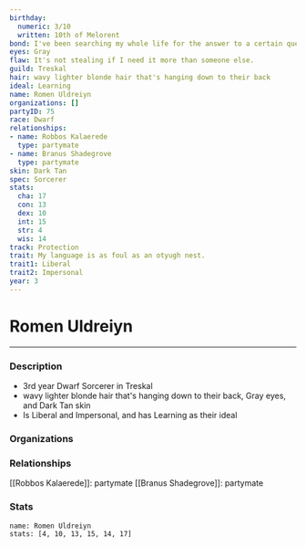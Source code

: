 ```yaml
---
birthday:
  numeric: 3/10
  written: 10th of Melorent
bond: I've been searching my whole life for the answer to a certain question.
eyes: Gray
flaw: It's not stealing if I need it more than someone else.
guild: Treskal
hair: wavy lighter blonde hair that's hanging down to their back
ideal: Learning
name: Romen Uldreiyn
organizations: []
partyID: 75
race: Dwarf
relationships:
- name: Robbos Kalaerede
  type: partymate
- name: Branus Shadegrove
  type: partymate
skin: Dark Tan
spec: Sorcerer
stats:
  cha: 17
  con: 13
  dex: 10
  int: 15
  str: 4
  wis: 14
track: Protection
trait: My language is as foul as an otyugh nest.
trait1: Liberal
trait2: Impersonal
year: 3
---
```

# Romen Uldreiyn
---
### Description
- 3rd year Dwarf Sorcerer in Treskal
- wavy lighter blonde hair that's hanging down to their back, Gray eyes, and Dark Tan skin
- Is Liberal and Impersonal, and has Learning as their ideal

### Organizations
### Relationships
[[Robbos Kalaerede]]: partymate
[[Branus Shadegrove]]: partymate
### Stats
```statblock
name: Romen Uldreiyn
stats: [4, 10, 13, 15, 14, 17]
```